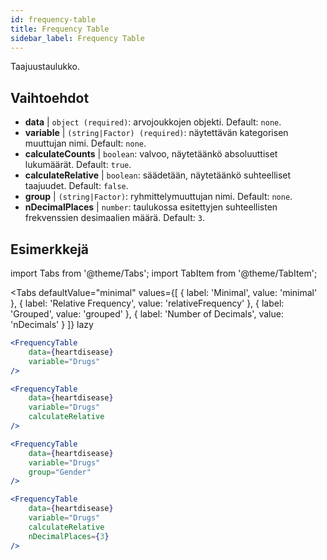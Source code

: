 ```yaml
---
id: frequency-table
title: Frequency Table
sidebar_label: Frequency Table
---
```


Taajuustaulukko.

## Vaihtoehdot

* __data__ | `object (required)`: arvojoukkojen objekti. Default: `none`.
* __variable__ | `(string|Factor) (required)`: näytettävän kategorisen muuttujan nimi. Default: `none`.
* __calculateCounts__ | `boolean`: valvoo, näytetäänkö absoluuttiset lukumäärät. Default: `true`.
* __calculateRelative__ | `boolean`: säädetään, näytetäänkö suhteelliset taajuudet. Default: `false`.
* __group__ | `(string|Factor)`: ryhmittelymuuttujan nimi. Default: `none`.
* __nDecimalPlaces__ | `number`: taulukossa esitettyjen suhteellisten frekvenssien desimaalien määrä. Default: `3`.


## Esimerkkejä

import Tabs from '@theme/Tabs';
import TabItem from '@theme/TabItem';

<Tabs
    defaultValue="minimal"
    values={[
        { label: 'Minimal', value: 'minimal' },
        { label: 'Relative Frequency', value: 'relativeFrequency' },
        { label: 'Grouped', value: 'grouped' },
        { label: 'Number of Decimals', value: 'nDecimals' }
    ]}
    lazy
>

<TabItem value="minimal">

```jsx live
<FrequencyTable
    data={heartdisease} 
    variable="Drugs"
/>
```
</TabItem>

<TabItem value="relativeFrequency">

```jsx live
<FrequencyTable
    data={heartdisease} 
    variable="Drugs"
    calculateRelative
/>
```

</TabItem>

<TabItem value="grouped">

```jsx live
<FrequencyTable
    data={heartdisease} 
    variable="Drugs"
    group="Gender"
/>
```

</TabItem>

<TabItem value="nDecimals">

```jsx live
<FrequencyTable
    data={heartdisease} 
    variable="Drugs"
    calculateRelative 
    nDecimalPlaces={3}
/>
```

</TabItem>

</Tabs>

